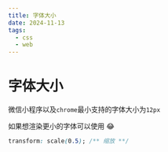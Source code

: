 ```yaml
---
title: 字体大小
date: 2024-11-13
tags:
  - css
  - web
---
```


# 字体大小

微信小程序以及`chrome`最小支持的字体大小为`12px`

如果想渲染更小的字体可以使用 :joy:

```css
transform: scale(0.5); /** 缩放 **/
```
